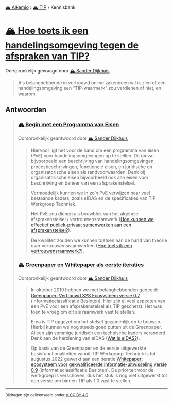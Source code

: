 [🏔️ Alkemio](https://welcome.alkem.io/) › [🏔️ TIP](https://alkem.io/tip/dashboard) › Kennisbank
# [🏔️ Hoe toets ik een handelingsomgeving tegen de afspraken van TIP?](https://alkem.io/tip/collaboration/hoetoetsikeenhan-831)
Oorspronkelijk gevraagd door [🏔️ Sander Dijkhuis](https://alkem.io/user/sander-dijkhuis-3912)
>Als belanghebbende in vertrouwd online zakendoen wil ik zien of een handelingsomgeving een “TIP-waarmerk” zou verdienen of niet, en waarom.
## Antwoorden
>### [🏔️ Begin met een Programma van Eisen](https://alkem.io/tip/collaboration/hoetoetsikeenhan-831/posts/beginmeteenprogra-2384)
>Oorspronkelijk geantwoord door [🏔️ Sander Dijkhuis](https://alkem.io/tip/collaboration/hoetoetsikeenhan-831/posts/beginmeteenprogra-2384)
>>Hiervoor ligt het voor de hand om een programma van eisen (PvE) voor handelingsomgevingen op te stellen. Dit omvat bijvoorbeeld een beschrijving van handelingsomgevingen, procesbeschrijvingen, functionele eisen, en juridische en organisatorische eisen als randvoorwaarden. Denk bij organisatorische eisen bijvoorbeeld ook aan eisen voor beschrijving en beheer van een afsprakenstelsel.
>>
>>Vermoedelijk kunnen we in zo’n PvE verwijzen naar veel bestaande kaders, zoals eIDAS en de specificaties van TIP Werkgroep Techniek.
>>
>>Het PvE zou dienen als bouwblok van het algehele afsprakenstelsel / vertrouwensraamwerk ([Hoe kunnen we effectief publiek-privaat samenwerken aan een afsprakenstelsel?](https://alkem.io/tip/collaboration/hoekunnenweeffect-1138)).
>>
>>De kwaliteit zouden we kunnen toetsen aan de hand van theorie over vertrouwensraamwerken ([Hoe toets ik een vertrouwensraamwerk?](https://alkem.io/tip/collaboration/tiptoetsingskader-3432)).
>### [🏔️ Greenpaper en Whitepaper als eerste iteraties](https://alkem.io/tip/collaboration/hoetoetsikeenhan-831/posts/greenpaperenwhitep-3814)
>Oorspronkelijk geantwoord door [🏔️ Sander Dijkhuis](https://alkem.io/tip/collaboration/hoetoetsikeenhan-831/posts/greenpaperenwhitep-3814)
>>In oktober 2019 hebben we met belanghebbenden gedeeld: [Greenpaper: Vertrouwd S2S Ecosysteem versie 0.7](https://dedigicampus.sharepoint.com/sites/Missie3Overheidalssterkedatapartner/Gedeelde%20documenten/Forms/AllItems.aspx?ga=1\&id=%2Fsites%2FMissie3Overheidalssterkedatapartner%2FGedeelde%20documenten%2FGeneral%2FTIP%2F5%2E%20Werkgroep%20Techniek%2F1%2E%20Algemeen%2F20191017%20Green%20paper%20Qualified%20Ecoystem%20v0%2E7%5B23189%5D%2Epdf\&viewid=1b7d3a00%2De999%2D408c%2Da9fd%2Dcf05b40b7211\&parent=%2Fsites%2FMissie3Overheidalssterkedatapartner%2FGedeelde%20documenten%2FGeneral%2FTIP%2F5%2E%20Werkgroep%20Techniek%2F1%2E%20Algemeen) (informatieclassificatie Besloten). Hier zijn al veel aspecten van een PvE voor een afsprakenstelsel als TIP geschetst. Het was toen te vroeg om dit als raamwerk vast te stellen.
>>
>>Erna is TIP opgezet om het stelsel gezamenlijk op te bouwen. Hierbij kunnen we nog steeds goed putten uit de Greenpaper. Alleen zijn sommige juridisch een technische kaders veranderd. Denk aan de herziening van eIDAS ([Wat is eIDAS?](https://alkem.io/tip/collaboration/watiseidas-4062)).
>>
>>Op basis van de Greenpaper en de eerste uitgewerkte basisfunctionaliteiten vanuit TIP Werkgroep Techniek is tot augustus 2022 gewerkt aan een iteratie [Whitepaper: ecosysteem voor gekwalificeerde informatie-uitwisseling versie 0.9](https://dedigicampus.sharepoint.com/sites/Missie3Overheidalssterkedatapartner/Gedeelde%20documenten/Forms/AllItems.aspx?ga=1\&id=%2Fsites%2FMissie3Overheidalssterkedatapartner%2FGedeelde%20documenten%2FGeneral%2FTIP%2F6%2E%20Werkgroep%20Kennis%2FDocumenten%2F20220805%5FWhitepaper%20%2D%20ecosysteem%20voor%20gekwalificeerde%20informatie%2Duitwisseling%20%28v0%2E9%29%2Epdf\&viewid=1b7d3a00%2De999%2D408c%2Da9fd%2Dcf05b40b7211\&parent=%2Fsites%2FMissie3Overheidalssterkedatapartner%2FGedeelde%20documenten%2FGeneral%2FTIP%2F6%2E%20Werkgroep%20Kennis%2FDocumenten) (informatieclassificatie Besloten). De prioriteit voor de werkgroep is verschoven, dus het stuk is nog niet uitgewerkt tot een versie om binnen TIP als 1.0 vast te stellen.
* * *
<small>Bijdragen zijn gelicenseerd onder [🌐 CC BY 4.0](https://creativecommons.org/licenses/by/4.0/deed.nl).</small>
